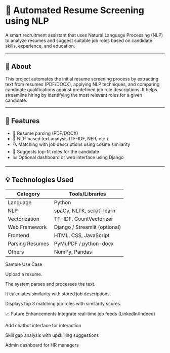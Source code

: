 # 🤖 Automated Resume Screening using NLP

A smart recruitment assistant that uses Natural Language Processing (NLP) to analyze resumes and suggest suitable job roles based on candidate skills, experience, and education.

---

## 📘 About

This project automates the initial resume screening process by extracting text from resumes (PDF/DOCX), applying NLP techniques, and comparing candidate qualifications against predefined job role descriptions. It helps streamline hiring by identifying the most relevant roles for a given candidate.

---

## 🔧 Features

- 📄 Resume parsing (PDF/DOCX)
- 🧠 NLP-based text analysis (TF-IDF, NER, etc.)
- 🔍 Matching with job descriptions using cosine similarity
- 🧾 Suggests top-fit roles for the candidate
- 📊 Optional dashboard or web interface using Django

---

## 💡 Technologies Used

| Category         | Tools/Libraries                          |
|------------------|------------------------------------------|
| Language         | Python                                   |
| NLP              | spaCy, NLTK, scikit-learn                |
| Vectorization    | TF-IDF, CountVectorizer                  |
| Web Framework    | Django / Streamlit (optional)            |
| Frontend         | HTML, CSS, JavaScript                    |
| Parsing Resumes  | PyMuPDF / python-docx                    |
| Others           | NumPy, Pandas                            |




 Sample Use Case
 
Upload a resume.

The system parses and processes the text.

It calculates similarity with stored job descriptions.

Displays top 3 matching job roles with similarity scores.

📈 Future Enhancements
Integrate real-time job feeds (LinkedIn/Indeed)

Add chatbot interface for interaction

Skill gap analysis with upskilling suggestions

Admin dashboard for HR managers


